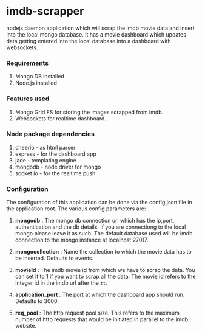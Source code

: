 imdb-scrapper
=============

nodejs daemon application which will scrap the imdb movie data and insert into the local mongo database. It has a movie dashboard which updates data getting entered into the local database into a dashboard with websockets.


### Requirements

1. Mongo DB installed
2. Node.js installed


### Features used

1. Mongo Grid FS for storing the images scrapped from imdb.
2. Websockets for realtime dashboard.


### Node package dependencies

1. cheerio - as html parser
2. express - for the dashboard app
3. jade - templating engine
4. mongodb - node driver for mongo
5. socket.io - for the realtime push

### Configuration

The configuration of this application can be done via the config.json file in the application root.
The various config parameters are:

1. **mongodb** : The mongo db connection url which has the ip,port, authentication and the db details. If you are connectiong to the local mongo please leave it as such.
The default database used will be imdb connection to the mongo instance at localhost:27017.

2. **mongocollection** : Name the collection to which the movie data has to be inserted. Defaults to events.

3. **movieId** : The imdb movie id from which we have to scrap the data. You can set it to 1 if you want to scrap all the data.
The movie id refers to the integer id in the imdb url after the `tt`.

4. **application_port** : The port at which the dashboard app should run. Defaults to 3000.

5. **req_pool** : The http request pool size. This refers to the maximum number of http requests that would be initiated in parallel to the imdb website.





